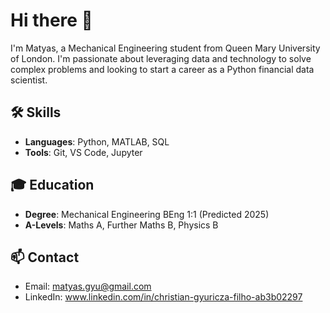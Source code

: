 # Hi there 👋

I'm Matyas, a Mechanical Engineering student from Queen Mary University of London. I'm passionate about leveraging data and technology to solve complex problems and looking to start a career as a Python financial data scientist.

## 🛠️ Skills
- **Languages**: Python, MATLAB, SQL
- **Tools**: Git, VS Code, Jupyter

## 🎓 Education
- **Degree**: Mechanical Engineering BEng 1:1 (Predicted 2025)
- **A-Levels**: Maths A, Further Maths B, Physics B

## 📫 Contact
- Email: matyas.gyu@gmail.com
- LinkedIn: www.linkedin.com/in/christian-gyuricza-filho-ab3b02297

